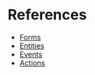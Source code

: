 # References

-   [Forms](./RefForms)
-   [Entities](./RefEntities)
-   [Events](./RefEvents)
-   [Actions](./RefActions)
